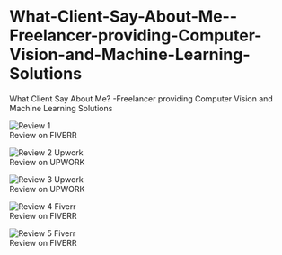 # What-Client-Say-About-Me--Freelancer-providing-Computer-Vision-and-Machine-Learning-Solutions
What Client Say About Me?  -Freelancer providing Computer Vision and Machine Learning Solutions


![Review 1 ](https://user-images.githubusercontent.com/25412736/183263442-075700cf-4e87-4165-b780-ae4f5c1e9cbe.JPG)
<br>Review on FIVERR<br>


![Review 2 Upwork](https://user-images.githubusercontent.com/25412736/183263445-ac005e3b-b693-41aa-8886-ac6d765c3b0c.JPG)
<br>Review on UPWORK<br>


![Review 3 Upwork](https://user-images.githubusercontent.com/25412736/183263454-d76b5af6-60b4-45a2-911a-aee0c1481abb.JPG)
<br>Review on UPWORK <br>

![Review 4 Fiverr ](https://user-images.githubusercontent.com/25412736/183263463-cd9df18e-a9b3-4ae5-b7e4-8be6caa730fa.JPG)
<br>Review on FIVERR<br>


![Review 5 Fiverr ](https://user-images.githubusercontent.com/25412736/183263473-a326579a-f205-4548-8e8f-f61a04c08c7a.JPG)
<br>Review on FIVERR<br>
